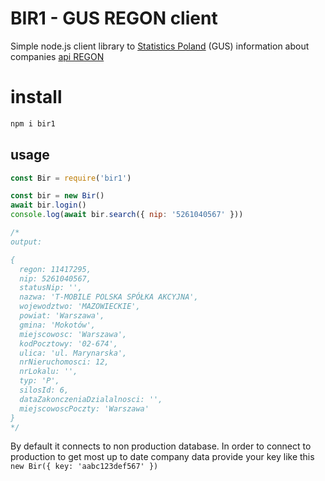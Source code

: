 # BIR1 - GUS REGON client #

Simple node.js client library to [Statistics
Poland](https://en.wikipedia.org/wiki/Statistics_Poland) (GUS) information about
companies [api REGON](https://api.stat.gov.pl/Home/RegonApi?lang=en)

# install

```bash
npm i bir1
```

## usage

```javascript
const Bir = require('bir1')

const bir = new Bir()
await bir.login()
console.log(await bir.search({ nip: '5261040567' }))

/*
output: 

{
  regon: 11417295,
  nip: 5261040567,
  statusNip: '',
  nazwa: 'T-MOBILE POLSKA SPÓŁKA AKCYJNA',
  wojewodztwo: 'MAZOWIECKIE',
  powiat: 'Warszawa',
  gmina: 'Mokotów',
  miejscowosc: 'Warszawa',
  kodPocztowy: '02-674',
  ulica: 'ul. Marynarska',
  nrNieruchomosci: 12,
  nrLokalu: '',
  typ: 'P',
  silosId: 6,
  dataZakonczeniaDzialalnosci: '',
  miejscowoscPoczty: 'Warszawa'
}
*/

```

By default it connects to non production database. In order to connect to
production to get most up to date company data provide your key like this `new
Bir({ key: 'aabc123def567' })` 
